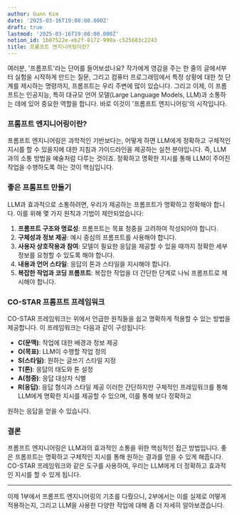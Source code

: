 ```yaml
---
author: Gunn Kim
date: '2025-03-16T19:08:00.000Z'
draft: true
lastmod: '2025-03-16T19:08:00.000Z'
notion_id: 1b87522e-eb2f-8172-990a-c525603c2243
title: 프롬프트 엔지니어링이란?
---
```


여러분, '프롬프트'라는 단어를 들어보셨나요? 작가에게 영감을 주는 한 줄의 글에서부터 실험을 시작하게 만드는 질문, 그리고 컴퓨터 프로그래밍에서 특정 상황에 대한 첫 단계를 제시하는 명령까지, 프롬프트는 우리 주변에 많이 있습니다. 그리고 이제, 이 프롬프트는 인공지능, 특히 대규모 언어 모델(Large Language Models, LLM)과 소통하는 데에 있어 중요한 역할을 합니다. 바로 이것이 '프롬프트 엔지니어링'의 시작입니다.

### 프롬프트 엔지니어링이란?

프롬프트 엔지니어링은 과학적인 기반보다는, 어떻게 하면 LLM에게 정확하고 구체적인 지시를 할 수 있을지에 대한 지침과 가이드라인을 제공하는 실천 분야입니다. 즉, LLM과의 소통 방법을 예술처럼 다루는 것이죠. 정확하고 명확한 지시를 통해 LLM이 주어진 작업을 수행하도록 하는 것이 핵심입니다.

### 좋은 프롬프트 만들기

LLM과 효과적으로 소통하려면, 우리가 제공하는 프롬프트가 명확하고 정확해야 합니다. 이를 위해 몇 가지 원칙과 기법이 제안되었습니다:

1. **프롬프트 구조와 명료성**: 프롬프트는 목표 청중을 고려하여 작성되어야 합니다.
1. **구체성과 정보 제공**: 예시 중심의 프롬프트를 사용해야 합니다.
1. **사용자 상호작용과 참여**: 모델이 필요한 응답을 제공할 수 있을 때까지 정확한 세부 정보를 요청할 수 있도록 해야 합니다.
1. **내용과 언어 스타일**: 응답의 톤과 스타일을 지시해야 합니다.
1. **복잡한 작업과 코딩 프롬프트**: 복잡한 작업을 더 간단한 단계로 나눠 프롬프트로 제시해야 합니다.
### CO-STAR 프롬프트 프레임워크

CO-STAR 프레임워크는 위에서 언급한 원칙들을 쉽고 명확하게 적용할 수 있는 방법을 제공합니다. 이 프레임워크는 다음과 같이 구성됩니다:

- **C(문맥)**: 작업에 대한 배경과 정보 제공
- **O(목표)**: LLM이 수행할 작업 정의
- **S(스타일)**: 원하는 글쓰기 스타일 지정
- **T(톤)**: 응답의 태도와 톤 설정
- **A(청중)**: 응답 대상자 식별
- **R(응답)**: 응답 형식과 스타일 제공
이러한 간단하지만 구체적인 프레임워크를 통해 LLM에게 명확한 지시를 제공할 수 있으며, 이를 통해 보다 정확하고

원하는 응답을 얻을 수 있습니다.

### 결론

프롬프트 엔지니어링은 LLM과의 효과적인 소통을 위한 핵심적인 접근 방법입니다. 좋은 프롬프트는 명확하고 구체적인 지시를 통해 원하는 결과를 얻을 수 있게 해줍니다. CO-STAR 프레임워크와 같은 도구를 사용하여, 우리는 LLM에게 더 정확하고 효과적인 지시를 할 수 있게 됩니다.

---

이제 1부에서 프롬프트 엔지니어링의 기초를 다뤘으니, 2부에서는 이를 실제로 어떻게 적용하는지, 그리고 LLM을 사용한 다양한 작업에 대해 좀 더 자세히 알아보겠습니다.

